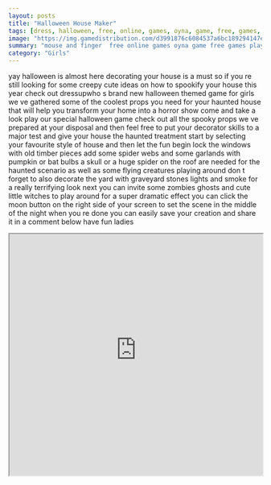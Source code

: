 ```yaml
---
layout: posts
title: "Halloween House Maker"
tags: [dress, halloween, free, online, games, oyna, game, free, games, play, play, games]
image: "https://img.gamedistribution.com/d3991876c6084537a6bc189294147e1c.jpg"
summary: "mouse and finger  free online games oyna game free games play play games"
category: "Girls"
---
```


yay halloween is almost here decorating your house is a must so if you re still looking for some creepy cute ideas on how to spookify your house this year check out dressupwho s brand new halloween themed game for girls we ve gathered some of the coolest props you need for your haunted house that will help you transform your home into a horror show come and take a look play our special halloween game check out all the spooky props we ve prepared at your disposal and then feel free to put your decorator skills to a major test and give your house the haunted treatment start by selecting your favourite style of house and then let the fun begin lock the windows with old timber pieces add some spider webs and some garlands with pumpkin or bat bulbs a skull or a huge spider on the roof are needed for the haunted scenario as well as some flying creatures playing around don t forget to also decorate the yard with graveyard stones lights and smoke for a really terrifying look next you can invite some zombies ghosts and cute little witches to play around for a super dramatic effect you can click the moon button on the right side of your screen to set the scene in the middle of the night when you re done you can easily save your creation and share it in a comment below have fun ladies

<iframe width="100%" height="480px;" src="https://html5.gamedistribution.com/d3991876c6084537a6bc189294147e1c/"></iframe>